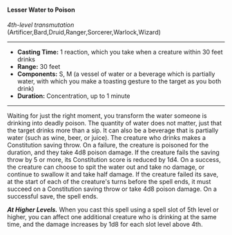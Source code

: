 #### Lesser Water to Poison
*4th-level transmutation* (Artificer,Bard,Druid,Ranger,Sorcerer,Warlock,Wizard)
___
- **Casting Time:** 1 reaction, which you take when a creature within 30 feet drinks
- **Range:** 30 feet
- **Components:** S, M (a vessel of water or a beverage which is partially water, with which you make a toasting gesture to the target as you both drink)
- **Duration:** Concentration, up to 1 minute
---
Waiting for just the right moment, you transform
the water someone is drinking into deadly poison.
The quantity of water does not matter, just that the
target drinks more than a sip. It can also be a
beverage that is partially water (such as wine, beer,
or juice).
The creature who drinks makes a Constitution
saving throw. On a failure, the creature is poisoned
for the duration, and they take 4d8 poison damage.
If the creature fails the saving throw by 5 or more,
its Constitution score is reduced by 1d4. On a
success, the creature can choose to spit the water
out and take no damage, or continue to swallow it
and take half damage. If the creature failed its save,
at the start of each of the creature's turns before the
spell ends, it must succeed on a Constitution saving
throw or take 4d8 poison damage. On a successful
save, the spell ends.

***At Higher Levels.***  When you cast this spell using
a spell slot of 5th level or higher, you can affect one
additional creature who is drinking at the same
time, and the damage increases by 1d8 for each slot
level above 4th.
